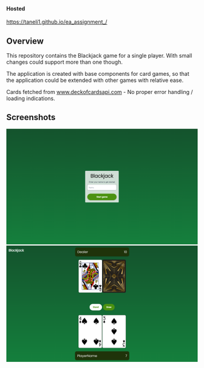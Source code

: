 #### Hosted

https://taneli1.github.io/ea_assignment_/

## Overview

This repository contains the Blackjack game for a single player. With small changes could support more than one though. 

The application is created with base components for card games, so that the application could be extended with other games with relative ease.

Cards fetched from www.deckofcardsapi.com - No proper error handling / loading indications.

## Screenshots

![Begin](ss_1.png)
![Game](ss_2.png)